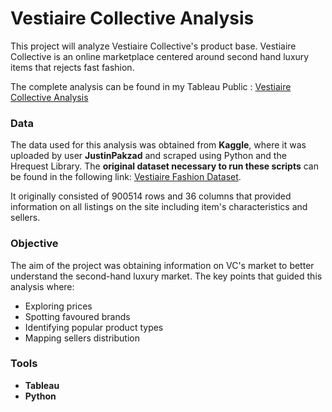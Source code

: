 # Vestiaire Collective Analysis
This project will analyze Vestiaire Collective's product base.
Vestiaire Collective is an online marketplace centered around second hand luxury items that rejects fast fashion. 

The complete analysis can be found in my Tableau Public : [Vestiaire Collective Analysis](https://public.tableau.com/app/profile/nuria.miquel/viz/VestiaireAnalysis/ReportVC)

### Data
The data used for this analysis was obtained from **Kaggle**, where it was uploaded by user **JustinPakzad** and scraped using Python and the Hrequest Library. The **original dataset necessary to run these scripts** can be found in the following link: 
[Vestiaire Fashion Dataset](https://www.kaggle.com/datasets/justinpakzad/vestiaire-fashion-dataset).



It originally consisted of 900514 rows and 36 columns that provided information on all listings on the site including item's characteristics and sellers.

### Objective
The aim of the project was obtaining information on VC's market to better understand the second-hand luxury market. The key points that guided this analysis where:
- Exploring prices
- Spotting favoured brands
- Identifying popular product types
- Mapping sellers distribution

### Tools
- **Tableau**
- **Python**
